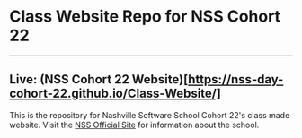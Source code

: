 # Class Website Repo for NSS Cohort 22

---
Live: (NSS Cohort 22 Website)[https://nss-day-cohort-22.github.io/Class-Website/]
---

This is the repository for Nashville Software School Cohort 22's class made website. Visit the [NSS Official Site](http://nashvillesoftwareschool.com/) for information about the school. 
